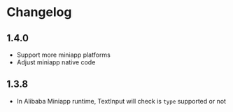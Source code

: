 # Changelog

## 1.4.0

- Support more miniapp platforms
- Adjust miniapp native code

## 1.3.8

- In Alibaba Miniapp runtime, TextInput will check is `type` supported or not
